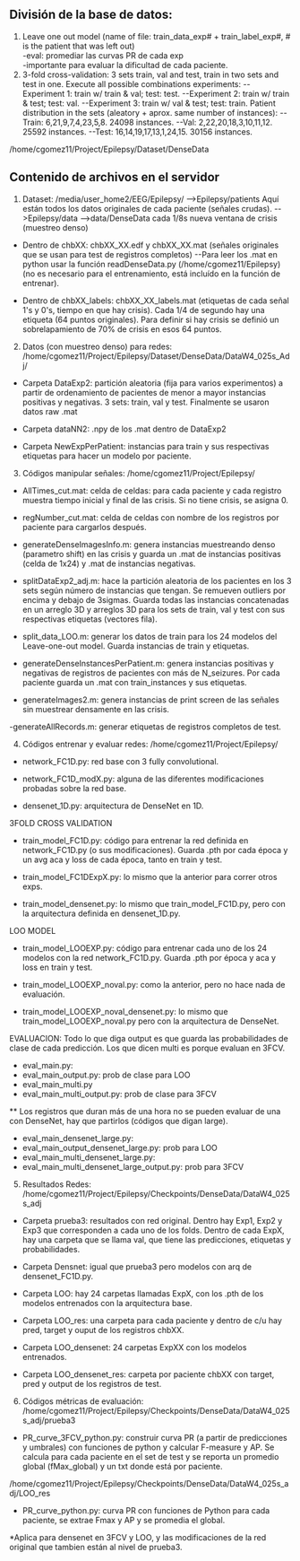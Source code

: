 ## División de la base de datos: 
1. Leave one out model (name of file: train_data_exp# + train_label_exp#, # is the patient that was left out)\
  -eval: promediar las curvas PR de cada exp  
  -importante para evaluar la dificultad de cada paciente.   
2. 3-fold cross-validation: 3 sets train, val and test, train in two sets and test in one. Execute all possible combinations experiments:
  --Experiment 1: train w/ train & val; test: test.
  --Experiment 2: train w/ train & test; test: val.
  --Experiment 3: train w/ val & test; test: train.
  Patient distribution in the sets (aleatory + aprox. same number of instances):
  --Train: 6,21,9,7,4,23,5,8. 24098 instances.
  --Val: 2,22,20,18,3,10,11,12. 25592 instances.
  --Test: 16,14,19,17,13,1,24,15. 30156 instances.

/home/cgomez11/Project/Epilepsy/Dataset/DenseData


## Contenido de archivos en el servidor
1. Dataset: 
/media/user_home2/EEG/Epilepsy/ 
-->Epilepsy/patients Aquí están todos los datos originales de cada paciente (señales crudas).
-->Epilepsy/data
   -->data/DenseData cada 1/8s nueva ventana de crisis (muestreo denso)

- Dentro de chbXX:
chbXX_XX.edf y chbXX_XX.mat (señales originales que se usan para test de registros completos)
  --Para leer los .mat en python usar la función readDenseData.py (/home/cgomez11/Epilepsy)(no es necesario para el entrenamiento, está incluído en la función de entrenar).

- Dentro de chbXX_labels:
chbXX_XX_labels.mat (etiquetas de cada señal 1's y 0's, tiempo en que hay crisis).
Cada 1/4 de segundo hay una etiqueta (64 puntos originales). Para definir si hay crisis se definió un sobrelapamiento de 70% de crisis en esos 64 puntos.  

2. Datos (con muestreo denso) para redes:
/home/cgomez11/Project/Epilepsy/Dataset/DenseData/DataW4_025s_Adj/
- Carpeta DataExp2: partición aleatoria (fija para varios experimentos)
a partir de ordenamiento de pacientes de menor a mayor instancias positivas y negativas. 3 sets: train, val y test. Finalmente se usaron datos raw .mat

- Carpeta dataNN2: .npy de los .mat dentro de DataExp2

- Carpeta NewExpPerPatient: instancias para train y sus respectivas etiquetas para hacer un modelo por paciente. 


3. Códigos manipular señales:
/home/cgomez11/Project/Epilepsy/
- AllTimes_cut.mat: celda de celdas: para cada paciente y cada registro muestra tiempo inicial y final de las crisis. Si no tiene crisis, se asigna 0. 
- regNumber_cut.mat: celda de celdas con nombre de los registros por paciente para cargarlos después. 

- generateDenseImagesInfo.m: genera instancias muestreando denso (parametro shift) en las crisis y guarda un .mat de instancias positivas (celda de 1x24) y .mat de instancias negativas. 

- splitDataExp2_adj.m: hace la partición aleatoria de los pacientes en los 3 sets según número de instancias que tengan. Se remueven outliers por encima y debajo de 3sigmas. Guarda todas las instancias concatenadas en un arreglo 3D y arreglos 3D para los sets de train, val y test con sus respectivas etiquetas (vectores fila). 

- split_data_LOO.m: generar los datos de train para los 24 modelos del Leave-one-out model. Guarda instancias de train y etiquetas.   

- generateDenseInstancesPerPatient.m: genera instancias positivas y negativas de registros de pacientes con más de N_seizures. Por cada paciente guarda un .mat con train_instances y sus etiquetas.

- generateImages2.m: genera instancias de print screen de las señales sin muestrear densamente en las crisis. 

-generateAllRecords.m: generar etiquetas de registros completos de test. 

4. Códigos entrenar y evaluar redes:
/home/cgomez11/Project/Epilepsy/
- network_FC1D.py: red base con 3 fully convolutional. 

- network_FC1D_modX.py: alguna de las diferentes modificaciones probadas sobre la red base. 

- densenet_1D.py: arquitectura de DenseNet en 1D. 

3FOLD CROSS VALIDATION
- train_model_FC1D.py: código para entrenar la red definida en network_FC1D.py (o sus modificaciones). Guarda .pth por cada época y un avg aca y loss de cada época, tanto en train y test. 

- train_model_FC1DExpX.py: lo mismo que la anterior para correr otros exps. 

- train_model_densenet.py: lo mismo que train_model_FC1D.py, pero con la arquitectura definida en densenet_1D.py. 

LOO MODEL
- train_model_LOOEXP.py: código para entrenar cada uno de los 24 modelos con la red network_FC1D.py. Guarda .pth por época y aca y loss en train y test. 

- train_model_LOOEXP_noval.py: como la anterior, pero no hace nada de evaluación. 

- train_model_LOOEXP_noval_densenet.py: lo mismo que train_model_LOOEXP_noval.py pero con la arquitectura de DenseNet. 

EVALUACION:
Todo lo que diga output es que guarda las probabilidades de clase de cada predicción. Los que dicen multi es porque evaluan en 3FCV. 
- eval_main.py:
- eval_main_output.py: prob de clase para LOO
- eval_main_multi.py
- eval_main_multi_output.py: prob de clase para 3FCV

** Los registros que duran más de una hora no se pueden evaluar de una con DenseNet, hay que partirlos (códigos que digan large). 
- eval_main_densenet_large.py:
- eval_main_output_densenet_large.py: prob para LOO
- eval_main_multi_densenet_large.py: 
- eval_main_multi_densenet_large_output.py: prob para 3FCV

5. Resultados Redes:
/home/cgomez11/Project/Epilepsy/Checkpoints/DenseData/DataW4_025s_adj
- Carpeta prueba3: resultados con red original. Dentro hay Exp1, Exp2 y Exp3 que corresponden a cada uno de los folds. Dentro de cada ExpX, hay una carpeta que se llama val, que tiene las predicciones, etiquetas y probabilidades. 

- Carpeta Densnet: igual que prueba3 pero modelos con arq de densenet_FC1D.py. 

- Carpeta LOO: hay 24 carpetas llamadas ExpX, con los .pth de los modelos entrenados con la arquitectura base. 

- Carpeta LOO_res: una carpeta para cada paciente y dentro de c/u hay pred, target y ouput de los registros chbXX. 

- Carpeta LOO_densenet: 24 carpetas ExpXX con los modelos entrenados. 

- Carpeta LOO_densenet_res: carpeta por paciente chbXX con target, pred y output de los registros de test.
 
6. Códigos métricas de evaluación: 
/home/cgomez11/Project/Epilepsy/Checkpoints/DenseData/DataW4_025s_adj/prueba3
- PR_curve_3FCV_python.py: construir curva PR (a partir de predicciones y umbrales) con funciones de python y calcular F-measure y AP. Se calcula para cada paciente en el set de test y se reporta un promedio global (fMax_global) y un txt donde está por paciente. 

/home/cgomez11/Project/Epilepsy/Checkpoints/DenseData/DataW4_025s_adj/LOO_res
- PR_curve_python.py: curva PR con funciones de Python para cada paciente, se extrae Fmax y AP y se promedia el global. 

*Aplica para densenet en 3FCV y LOO, y las modificaciones de la red original que tambien están al nivel de prueba3. 
